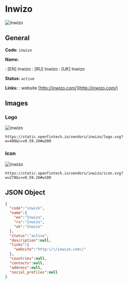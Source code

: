 
# Inwizo 
![inwizo](https://static.openfintech.io/vendors/inwizo/logo.svg?w=400&c=v0.59.26#w200)  

## General 
 
**Code:** `inwizo` 
 
**Name:** 
 
:	[EN] Inwizo 
:	[RU] Inwizo 
:	[UK] Inwizo 
 
**Status:** `active` 
 
**Links:** 
: website [http://inwizo.com/](http://inwizo.com/) 
 

## Images 

### Logo 
 
![inwizo](https://static.openfintech.io/vendors/inwizo/logo.svg?w=400&c=v0.59.26#w200)  

```
https://static.openfintech.io/vendors/inwizo/logo.svg?w=400&c=v0.59.26#w200
```  

### Icon 
 
![inwizo](https://static.openfintech.io/vendors/inwizo/icon.svg?w=278&c=v0.59.26#w100)  

```
https://static.openfintech.io/vendors/inwizo/icon.svg?w=278&c=v0.59.26#w100
```  

## JSON Object 

```json
{
  "code":"inwizo",
  "name":{
    "en":"Inwizo",
    "ru":"Inwizo",
    "uk":"Inwizo"
  },
  "status":"active",
  "description":null,
  "links":{
    "website":"http:\/\/inwizo.com\/"
  },
  "countries":null,
  "contacts":null,
  "address":null,
  "social_profiles":null
}
```  
